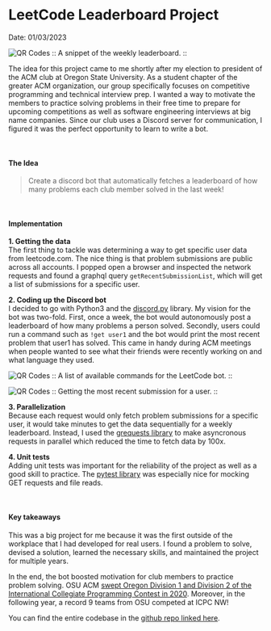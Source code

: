# LeetCode Leaderboard Project
Date: 01/03/2023

![QR Codes](../posts/leetcode-leaderboard-bot/images/best-bot-teaser.png)
:: A snippet of the weekly leaderboard. ::
<br>

The idea for this project came to me shortly after my election to president of the ACM club at Oregon State University. As a student chapter of the greater ACM organization, our group specifically focuses on competitive programming and technical interview prep. 
I wanted a way to motivate the members to practice solving problems in their free time to prepare for upcoming competitions as well as software engineering interviews at big name companies. Since our club uses a Discord server for communication, I figured it was the perfect opportunity to learn to write a bot.

<br>

#### The Idea
> Create a discord bot that automatically fetches a leaderboard of how many problems each club member solved in the last week!

<br>

#### Implementation

**1. Getting the data**<br>
The first thing to tackle was determining a way to get specific user data from leetcode.com. The nice thing is that problem submissions are public across all accounts. I popped open a browser and inspected the network requests and found a graphql query `getRecentSubmissionList`, which will get a list of submissions for a specific user. 

**2. Coding up the Discord bot**<br>
I decided to go with Python3 and the [discord.py](https://discordpy.readthedocs.io/en/stable/) library. My vision for the bot was two-fold. First, once a week, the bot would autonomously post a leaderboard of how many problems a person solved. Secondly, users could run a command such as `!get user1` and the bot would print the most recent problem that user1 has solved. This came in handy during ACM meetings when people wanted to see what their friends were recently working on and what language they used.

![QR Codes](../posts/leetcode-leaderboard-bot/images/bot-available-commands.png)
:: A list of available commands for the LeetCode bot. ::
<br>


![QR Codes](../posts/leetcode-leaderboard-bot/images/bot-recent.png)
:: Getting the most recent submission for a user. ::
<br>


**3. Parallelization**<br>
Because each request would only fetch problem submissions for a specific user, it would take minutes to get the data sequentially for a weekly leaderboard. Instead, I used the [grequests library](https://github.com/spyoungtech/grequests) to make asyncronous requests in parallel which reduced the time to fetch data by 100x.


**4. Unit tests**<br>
Adding unit tests was important for the reliability of the project as well as a good skill to practice. The [pytest library](https://docs.pytest.org/en/7.2.x/) was especially nice for mocking GET requests and file reads.


<br>

#### Key takeaways

This was a big project for me because it was the first outside of the workplace that I had developed for real users. I found a problem to solve, devised a solution, learned the necessary skills, and maintained the project for multiple years. 

In the end, the bot boosted motivation for club members to practice problem solving. OSU ACM [swept Oregon Division 1 and Division 2 of the International Collegiate Programming Contest in 2020](http://acm.oregonstate.edu/). Moreover, in the following year, a record 9 teams from OSU competed at ICPC NW!

You can find the entire codebase in the [github repo linked here](https://github.com/osu-acm/LeetCode_Tracker).

